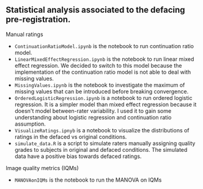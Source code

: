 ## Statistical analysis associated to the defacing pre-registration.

Manual ratings
- `ContinuationRatioModel.ipynb` is the notebook to run continuation ratio model.
- `LinearMixedEffectRegression.ipynb` is the notebook to run linear mixed effect regression. We decided to switch to this model because the implementation of the continuation ratio model is not able to deal with missing values. 
- `MissingValues.ipynb` is the notebook to investigate the maximum of missing values that can be introduced before breaking convergence.
- `OrderedLogisticRegression.ipynb` is a notebook to run ordered logistic regression. It is a simpler model than mixed effect regression because it doesn't model between-rater variability. I used it to gain some understanding about logistic regression and continuation ratio assumption.
- `VisualizeRatings.ipnyb` is a notebook to visualize the distributions of ratings in the defaced vs original conditions. 
- `simulate_data.R` is a script to simulate raters manually assigning quality grades to subjects in original and defaced conditions. The simulated data have a positive bias towards defaced ratings.

Image quality metrics (IQMs)
- `MANOVAonIQMs` is the notebook to run the MANOVA on IQMs
